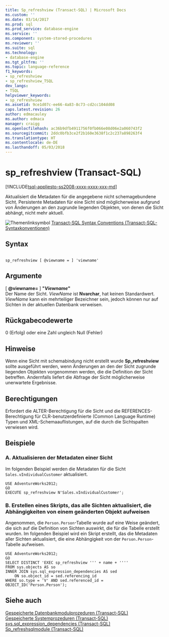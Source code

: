 ```yaml
---
title: Sp_refreshview (Transact-SQL) | Microsoft Docs
ms.custom: ''
ms.date: 03/14/2017
ms.prod: sql
ms.prod_service: database-engine
ms.service: ''
ms.component: system-stored-procedures
ms.reviewer: ''
ms.suite: sql
ms.technology:
- database-engine
ms.tgt_pltfrm: ''
ms.topic: language-reference
f1_keywords:
- sp_refreshview
- sp_refreshview_TSQL
dev_langs:
- TSQL
helpviewer_keywords:
- sp_refreshview
ms.assetid: 9ce1d07c-ee66-4a83-8c73-cd2cc104dd08
caps.latest.revision: 26
author: edmacauley
ms.author: edmaca
manager: craigg
ms.openlocfilehash: ac36b9dfb4911756f0fb066e08d06e2a060743f2
ms.sourcegitcommit: 2ddc0bfb3ce2f2b160e3638f1c2c237a898263f4
ms.translationtype: HT
ms.contentlocale: de-DE
ms.lasthandoff: 05/03/2018
---
```

# <a name="sprefreshview-transact-sql"></a>sp_refreshview (Transact-SQL)
[!INCLUDE[tsql-appliesto-ss2008-xxxx-xxxx-xxx-md](../../includes/tsql-appliesto-ss2008-xxxx-xxxx-xxx-md.md)]

  Aktualisiert die Metadaten für die angegebene nicht schemagebundene Sicht. Persistente Metadaten für eine Sicht sind möglicherweise aufgrund von Änderungen an den zugrunde liegenden Objekten, von denen die Sicht abhängt, nicht mehr aktuell.  
  
 ![Themenlinksymbol](../../database-engine/configure-windows/media/topic-link.gif "Topic link icon") [Transact-SQL Syntax Conventions (Transact-SQL-Syntaxkonventionen)](../../t-sql/language-elements/transact-sql-syntax-conventions-transact-sql.md)  
  
## <a name="syntax"></a>Syntax  
  
```  
  
sp_refreshview [ @viewname = ] 'viewname'   
```  
  
## <a name="arguments"></a>Argumente  
 [  **@viewname=** ] **"***Viewname***"**  
 Der Name der Sicht. *ViewName* ist **Nvarchar**, hat keinen Standardwert. *ViewName* kann ein mehrteiliger Bezeichner sein, jedoch können nur auf Sichten in der aktuellen Datenbank verweisen.  
  
## <a name="return-code-values"></a>Rückgabecodewerte  
 0 (Erfolg) oder eine Zahl ungleich Null (Fehler)  
  
## <a name="remarks"></a>Hinweise  
 Wenn eine Sicht mit schemabindung nicht erstellt wurde **Sp_refreshview** sollte ausgeführt werden, wenn Änderungen an den der Sicht zugrunde liegenden Objekten vorgenommen werden, die die Definition der Sicht betreffen. Andernfalls liefert die Abfrage der Sicht möglicherweise unerwartete Ergebnisse.  
  
## <a name="permissions"></a>Berechtigungen  
 Erfordert die ALTER-Berechtigung für die Sicht und die REFERENCES-Berechtigung für CLR-benutzerdefinierte (Common Language Runtime) Typen und XML-Schemaauflistungen, auf die durch die Sichtspalten verwiesen wird.  
  
## <a name="examples"></a>Beispiele  
  
### <a name="a-updating-the-metadata-of-a-view"></a>A. Aktualisieren der Metadaten einer Sicht  
 Im folgenden Beispiel werden die Metadaten für die Sicht `Sales.vIndividualCustomer` aktualisiert.  
  
```  
USE AdventureWorks2012;  
GO  
EXECUTE sp_refreshview N'Sales.vIndividualCustomer';  
```  
  
### <a name="b-creating-a-script-that-updates-all-views-that-have-dependencies-on-a-changed-object"></a>B. Erstellen eines Skripts, das alle Sichten aktualisiert, die Abhängigkeiten von einem geänderten Objekt aufweisen  
 Angenommen, die `Person.Person`-Tabelle wurde auf eine Weise geändert, die sich auf die Definition von Sichten auswirkt, die für die Tabelle erstellt wurden. Im folgenden Beispiel wird ein Skript erstellt, das die Metadaten aller Sichten aktualisiert, die eine Abhängigkeit von der `Person.Person`-Tabelle aufweisen.  
  
```  
USE AdventureWorks2012;  
GO  
SELECT DISTINCT 'EXEC sp_refreshview ''' + name + ''''   
FROM sys.objects AS so   
INNER JOIN sys.sql_expression_dependencies AS sed   
    ON so.object_id = sed.referencing_id   
WHERE so.type = 'V' AND sed.referenced_id = OBJECT_ID('Person.Person');  
```  
  
## <a name="see-also"></a>Siehe auch  
 [Gespeicherte Datenbankmodulprozeduren &#40;Transact-SQL&#41;](../../relational-databases/system-stored-procedures/database-engine-stored-procedures-transact-sql.md)   
 [Gespeicherte Systemprozeduren &#40;Transact-SQL&#41;](../../relational-databases/system-stored-procedures/system-stored-procedures-transact-sql.md)   
 [sys.sql_expression_dependencies &#40;Transact-SQL&#41;](../../relational-databases/system-catalog-views/sys-sql-expression-dependencies-transact-sql.md)   
 [Sp_refreshsqlmodule &#40;Transact-SQL&#41;](../../relational-databases/system-stored-procedures/sp-refreshsqlmodule-transact-sql.md)  
  
  
